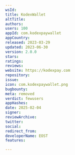 ```yaml
---
wsId: 
title: KodexWallet
altTitle: 
authors: 
users: 100
appId: com.kodexpaywallet
appCountry: 
released: 2023-03-29
updated: 2023-06-30
version: 2.0.0
stars: 
ratings: 
reviews: 
website: https://kodexpay.com
repository: 
issue: 
icon: com.kodexpaywallet.png
bugbounty: 
meta: removed
verdict: fewusers
appHashes: 
date: 2025-02-04
signer: 
reviewArchive: 
twitter: 
social: 
redirect_from: 
developerName: EOST
features: 

---
```


